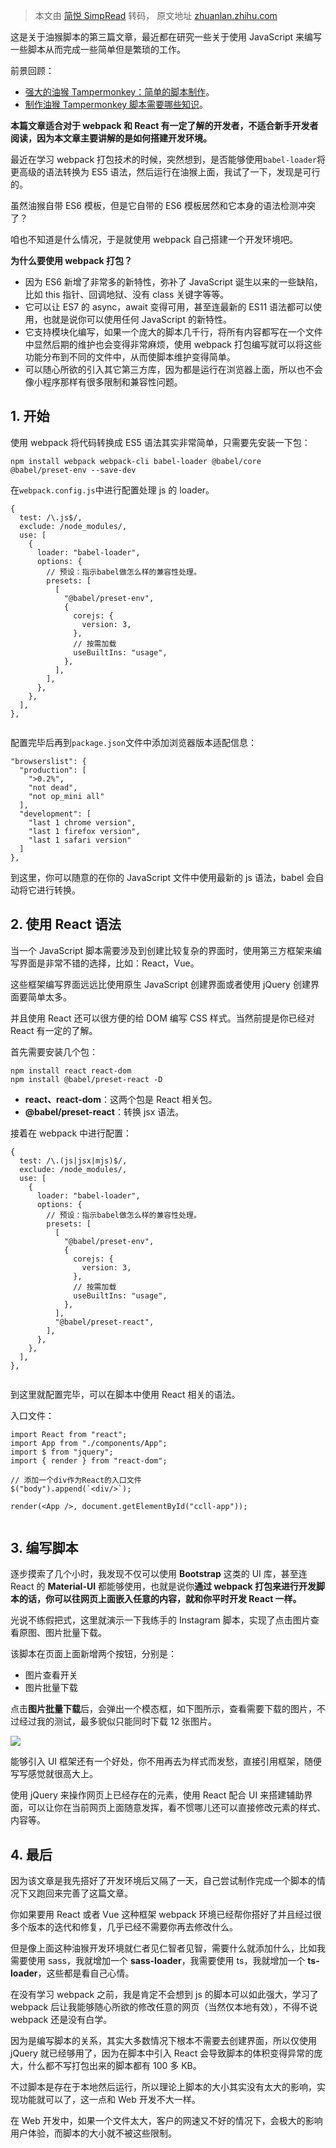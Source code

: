 > 本文由 [简悦 SimpRead](http://ksria.com/simpread/) 转码， 原文地址 [zhuanlan.zhihu.com](https://zhuanlan.zhihu.com/p/351958447)

这是关于油猴脚本的第三篇文章，最近都在研究一些关于使用 JavaScript 来编写一些脚本从而完成一些简单但是繁琐的工作。

前景回顾：

*   [强大的油猴 Tampermonkey：简单的脚本制作](https://link.zhihu.com/?target=https%3A//www.cclliang.com/2020/05/28/%25E5%25BC%25BA%25E5%25A4%25A7%25E7%259A%2584%25E6%25B2%25B9%25E7%258C%25B4Tampermonkey%25EF%25BC%259A%25E7%25AE%2580%25E5%258D%2595%25E7%259A%2584%25E8%2584%259A%25E6%259C%25AC%25E5%2588%25B6%25E4%25BD%259C/)。
*   [制作油猴 Tampermonkey 脚本需要哪些知识](https://link.zhihu.com/?target=https%3A//www.cclliang.com/2020/07/27/%25E5%2588%25B6%25E4%25BD%259C%25E6%25B2%25B9%25E7%258C%25B4Tampermonkey%25E8%2584%259A%25E6%259C%25AC%25E9%259C%2580%25E8%25A6%2581%25E5%2593%25AA%25E4%25BA%259B%25E7%259F%25A5%25E8%25AF%2586/)。

**本篇文章适合对于 webpack 和 React 有一定了解的开发者，不适合新手开发者阅读，因为本文章主要讲解的是如何搭建开发环境。**

最近在学习 webpack 打包技术的时候，突然想到，是否能够使用`babel-loader`将更高级的语法转换为 ES5 语法，然后运行在油猴上面，我试了一下，发现是可行的。

虽然油猴自带 ES6 模板，但是它自带的 ES6 模板居然和它本身的语法检测冲突了？

咱也不知道是什么情况，于是就使用 webpack 自己搭建一个开发环境吧。

**为什么要使用 webpack 打包？**

*   因为 ES6 新增了非常多的新特性，弥补了 JavaScript 诞生以来的一些缺陷，比如 this 指针、回调地狱、没有 class 关键字等等。
*   它可以让 ES7 的 async，await 变得可用，甚至连最新的 ES11 语法都可以使用，也就是说你可以使用任何 JavaScript 的新特性。
*   它支持模块化编写，如果一个庞大的脚本几千行，将所有内容都写在一个文件中显然后期的维护也会变得非常麻烦，使用 webpack 打包编写就可以将这些功能分布到不同的文件中，从而使脚本维护变得简单。
*   可以随心所欲的引入其它第三方库，因为都是运行在浏览器上面，所以也不会像小程序那样有很多限制和兼容性问题。

**1. 开始**
---------

使用 webpack 将代码转换成 ES5 语法其实非常简单，只需要先安装一下包：

```
npm install webpack webpack-cli babel-loader @babel/core @babel/preset-env --save-dev

```

在`webpack.config.js`中进行配置处理 js 的 loader。

```
{
  test: /\.js$/,
  exclude: /node_modules/,
  use: [
    {
      loader: "babel-loader",
      options: {
        // 预设：指示babel做怎么样的兼容性处理。
        presets: [
          [
            "@babel/preset-env",
            {
              corejs: {
                version: 3,
              },
              // 按需加载
              useBuiltIns: "usage",
            },
          ],
        ],
      },
    },
  ],
},


```

配置完毕后再到`package.json`文件中添加浏览器版本适配信息：

```
"browserslist": {
  "production": [
    ">0.2%",
    "not dead",
    "not op_mini all"
  ],
  "development": [
    "last 1 chrome version",
    "last 1 firefox version",
    "last 1 safari version"
  ]
},

```

到这里，你可以随意的在你的 JavaScript 文件中使用最新的 js 语法，babel 会自动将它进行转换。

**2. 使用 React 语法**
------------------

当一个 JavaScript 脚本需要涉及到创建比较复杂的界面时，使用第三方框架来编写界面是非常不错的选择，比如：React，Vue。

这些框架编写界面远远比使用原生 JavaScript 创建界面或者使用 jQuery 创建界面要简单太多。

并且使用 React 还可以很方便的给 DOM 编写 CSS 样式。当然前提是你已经对 React 有一定的了解。

首先需要安装几个包：

```
npm install react react-dom
npm install @babel/preset-react -D

```

*   **react、react-dom**：这两个包是 React 相关包。
*   **@babel/preset-react**：转换 jsx 语法。

接着在 webpack 中进行配置：

```
{
  test: /\.(js|jsx|mjs)$/,
  exclude: /node_modules/,
  use: [
    {
      loader: "babel-loader",
      options: {
        // 预设：指示babel做怎么样的兼容性处理。
        presets: [
          [
            "@babel/preset-env",
            {
              corejs: {
                version: 3,
              },
              // 按需加载
              useBuiltIns: "usage",
            },
          ],
          "@babel/preset-react",
        ],
      },
    },
  ],
},


```

到这里就配置完毕，可以在脚本中使用 React 相关的语法。

入口文件：

```
import React from "react";
import App from "./components/App";
import $ from "jquery";
import { render } from "react-dom";

// 添加一个div作为React的入口文件
$("body").append(`<div/>`);

render(<App />, document.getElementById("ccll-app"));


```

**3. 编写脚本**
-----------

逐步摸索了几个小时，我发现不仅可以使用 **Bootstrap** 这类的 UI 库，甚至连 React 的 **Material-UI** 都能够使用，也就是说你**通过 webpack 打包来进行开发脚本的话，你可以往网页上面嵌入任意的内容，就和你平时开发 React 一样。**

光说不练假把式，这里就演示一下我练手的 Instagram 脚本，实现了点击图片查看原图、图片批量下载。

该脚本在页面上面新增两个按钮，分别是：

*   图片查看开关
*   图片批量下载

点击**图片批量下载**后，会弹出一个模态框，如下图所示，查看需要下载的图片，不过经过我的测试，最多貌似只能同时下载 12 张图片。

![](https://pic2.zhimg.com/v2-8f27d2d6b9ea0e23161c0bc180ac8bd9_r.jpg)

能够引入 UI 框架还有一个好处，你不用再去为样式而发愁，直接引用框架，随便写写感觉就很高大上。

使用 jQuery 来操作网页上已经存在的元素，使用 React 配合 UI 来搭建辅助界面，可以让你在当前网页上面随意发挥，看不惯哪儿还可以直接修改元素的样式、内容等。

**4. 最后**
---------

因为该文章是我先搭好了开发环境后又隔了一天，自己尝试制作完成一个脚本的情况下又跑回来完善了这篇文章。

你如果要用 React 或者 Vue 这种框架 webpack 环境已经帮你搭好了并且经过很多个版本的迭代和修复，几乎已经不需要你再去修改什么。

但是像上面这种油猴开发环境就仁者见仁智者见智，需要什么就添加什么，比如我需要使用 sass，我就增加一个 **sass-loader**，我需要使用 ts，我就增加一个 **ts-loader**，这些都是看自己心情。

在没有学习 webpack 之前，我是肯定不会想到 js 的脚本可以如此强大，学习了 webpack 后让我能够随心所欲的修改任意的网页（当然仅本地有效），不得不说 webpack 还是没有白学。

因为是编写脚本的关系，其实大多数情况下根本不需要去创建界面，所以仅使用 jQuery 就已经够用了，因为在脚本中引入 React 会导致脚本的体积变得异常的庞大，什么都不写打包出来的脚本都有 100 多 KB。

不过脚本是存在于本地然后运行，所以理论上脚本的大小其实没有太大的影响，实现功能就可以了，这一点和 Web 开发不大一样。

在 Web 开发中，如果一个文件太大，客户的网速又不好的情况下，会极大的影响用户体验，而脚本的大小就不被这些限制。